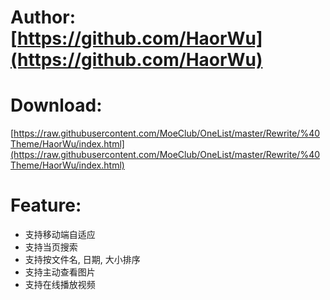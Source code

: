 # Author: [https://github.com/HaorWu](https://github.com/HaorWu)
# Download:
[https://raw.githubusercontent.com/MoeClub/OneList/master/Rewrite/%40Theme/HaorWu/index.html](https://raw.githubusercontent.com/MoeClub/OneList/master/Rewrite/%40Theme/HaorWu/index.html)
# Feature:
- 支持移动端自适应
- 支持当页搜索
- 支持按文件名, 日期, 大小排序
- 支持主动查看图片
- 支持在线播放视频
